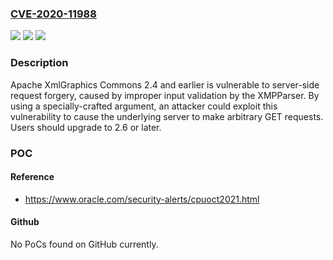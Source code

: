 ### [CVE-2020-11988](https://cve.mitre.org/cgi-bin/cvename.cgi?name=CVE-2020-11988)
![](https://img.shields.io/static/v1?label=Product&message=Apache%20XmlGraphics%20Commons&color=blue)
![](https://img.shields.io/static/v1?label=Version&message=Apache%20XmlGraphics%20Commons%3C%202.6%20&color=brighgreen)
![](https://img.shields.io/static/v1?label=Vulnerability&message=Information%20Disclosure&color=brighgreen)

### Description

Apache XmlGraphics Commons 2.4 and earlier is vulnerable to server-side request forgery, caused by improper input validation by the XMPParser. By using a specially-crafted argument, an attacker could exploit this vulnerability to cause the underlying server to make arbitrary GET requests. Users should upgrade to 2.6 or later.

### POC

#### Reference
- https://www.oracle.com/security-alerts/cpuoct2021.html

#### Github
No PoCs found on GitHub currently.

